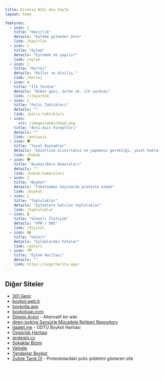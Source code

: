 ```yaml
---
title: Direniş Wiki Ana Sayfa
layout: home

features:
  - icon: 🧰
    title: "Hazırlık"
    details: "Eyleme gitmeden önce"
    link: /hazirlik
  - icon: ✊
    title: "Eylem"
    details: "Eylemde ne yapılır"
    link: /eylem
  - icon: 🚧
    title: "Kortej"
    details: "Roller ve diziliş."
    link: /kortej
  - icon: ➕
    title: "İlk Yardım"
    details: "Biber gazı, darbe vb. ilk yardımı"
    link: /ilkyardim
  - icon: 👮
    title: "Polis Taktikleri"
    details: ""
    link: /polis-taktikleri
  - icon:
      src: /images/medichead.png
    title: "Anti-Asit Formülleri"
    details: ""
    link: /antiasit
  - icon: 🛡️
    title: "Yasal Kaynaklar"
    details: "Gözaltına alınırsanız ne yapmanız gerektiği, yasal haklarınız"
    link: /hukuk
  - icon: 🛡️
    title: "Avukat/Baro Numaraları"
    details: ""
    link: /hukuk-numaralari
  - icon: 🚫
    title: "Boykot"
    details: "Tüketimden kaçınarak protesto etmek"
    link: /boykot
  - icon: 👥
    title: "Topluluklar"
    details: "Eylemlere katılan topluluklar"
    link: /topluluklar
  - icon: 🔒
    title: "Güvenli İletişim"
    details: "VPN / DNS"
    link: /dijital
  - icon: 🖼️
    title: "Galeri"
    details: "Eylemlerden Fotolar"
    link: /galeri
  - icon: 🗺️
    title: "Eylem Haritası"
    details: ""
    link: https://ozgurharita.app/
---
```


## Diğer Siteler

- [301 Genç](https://www.301genc.com/)
- [boykot.web.tr](https://boykot.web.tr/)
- [boykotla.app](https://boykotla.app/)
- [boykotyap.com](https://boykotyap.com/)
- [Direniş Arşivi](https://direnisarsivi.com.tr) - Alternatif bir wiki
- [diren-turkiye Sansürle Mücadele Rehberi Repository](https://github.com/diren-turkiye/diren-turkiye)
- [itaatet.me](https://itaatet.me/) - ODTÜ Boykot Haritası
- [Özgürlük Haritası](https://ozgurharita.app/)
- [protesto.cc](https://protesto.cc/)
- [Sokaklar Bizim](https://sokaklarbizim.com/)
- [Velvele](https://velvele.net/)
- [Yandaşlar Boykot](https://yandaslarboykot.com/)
- [Zulme Tanık Ol](https://zulmetanikol.me/) - Protestolardaki polis şiddetini gösteren site

<a href="/iletisim" class="contact-link">
  <span class="contact-icon">📧</span>
  <span class="contact-text">İletişime Geç</span>
</a>

<style>
.contact-button {
  text-align: center;
  margin-top: 2rem;
  padding: 1rem;
}

.contact-link {
  display: inline-flex;
  align-items: center;
  gap: 0.5rem;
  padding: 0.75rem 1.5rem;
  background-color: var(--vp-c-brand);
  color: white;
  border-radius: 8px;
  text-decoration: none;
  font-weight: 500;
  transition: all 0.2s ease;
}

.contact-link:hover {
  transform: translateY(-2px);
  box-shadow: 0 4px 12px rgba(0, 0, 0, 0.1);
}

.contact-icon {
  font-size: 1.2rem;
}
</style>
